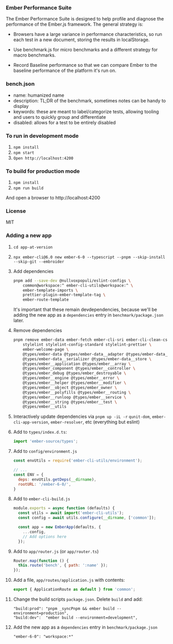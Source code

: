 ### Ember Performance Suite

The Ember Performance Suite is designed to help profile and diagnose
the performance of the Ember.js framework. The general strategy is:

- Browsers have a large variance in performance characteristics, so
  run each test in a new document, storing the results in localStorage.

- Use benchmark.js for micro benchmarks and a different strategy for
  macro benchmarks.

- Record Baseline performance so that we can compare Ember to the
  baseline performance of the platform it's run on.

### bench.json

* name: humanized name
* description: TL;DR of the benchmark, sometimes notes can be handy to display
* keywords: these are meant to label/categorize tests, allowing tooling and users to quickly group and differentiate
* disabled: allows for a test to be entirely disabled

### To run in development mode

1. `npm install`
2. `npm start`
3. `Open http://localhost:4200`

### To build for production mode

1. `npm install`
2. `npm run build`

And open a browser to http://localhost:4200

### License

MIT

### Adding a new app 

1. `cd app-at-version`
2. `npx ember-cli@6.0 new ember-6-0 --typescript --pnpm --skip-install --skip-git --embroider`
3. Add dependencies 
    ```bash
    pnpm add --save-dev @nullvoxpopuli/eslint-configs \
        common@workspace:^ ember-cli-utils@workspace:^ \
        ember-template-imports \
        prettier-plugin-ember-template-tag \
        ember-route-template  
    ```

    It's important that these remain devdependencies, because we'll be adding the new 
    app as a `dependencies` entry in `benchmark/package.json` later.

4. Remove dependencies 
    ```bash 
    pnpm remove ember-data ember-fetch ember-cli-sri ember-cli-clean-css \
        stylelint stylelint-config-standard stylelint-prettier \
        ember-welcome-page \
        @types/ember-data @types/ember-data__adapter @types/ember-data__model \
        @types/ember-data__serializer @types/ember-data__store \
        @types/ember__application @types/ember__array \
        @types/ember_component @types/ember__controller \
        @types/ember_debug @types/ember_destroyable \
        @types/ember__engine @types/ember__error \
        @types/ember__helper @types/ember__modifier \
        @types/ember__object @types/ember_owner \
        @types/ember__polyfills @types/ember__routing \
        @types/ember__runloop @types/ember__service \
        @types/ember__string @types/ember__test \
        @types/ember__utils
    ```
5. Interactively update dependencies via `pnpm up -iL -r`
    `qunit-dom`, `ember-cli-app-version`, `ember-resolver`, etc (everything but eslint)
6. Add to `types/index.d.ts`:
    ```ts
    import 'ember-source/types';
    ```
7. Add to `config/environment.js`
    ```js
    const envUtils = require('ember-cli-utils/environment');

    // ...
    const ENV = {
      deps: envUtils.getDeps(__dirname),
      rootURL: '/ember-6-0/',
    }
    ```
8. Add to `ember-cli-build.js`    
    ```js
    module.exports = async function (defaults) {
      const utils = await import('ember-cli-utils');
      const config = await utils.configure(__dirname, ['common']);

      const app = new EmberApp(defaults, {
        ...config,
        // Add options here
      });
    ```
9. Add to `app/router.js` (or `app/router.ts`)
    ```js
    Router.map(function () {
      this.route('bench', { path: ':name' });
    });
    ```
10. Add a file, `app/routes/application.js` with contents:
    ```js 
    export { ApplicationRoute as default } from 'common';
    ```

11. Change the build scripts `package.json`. Delete `build` and add:
    ```
    "build:prod": "pnpm _syncPnpm && ember build --environment=production",
    "build:dev":  "ember build --environment=development",
    ```
12. Add the new app as a `dependencies` entry in `benchmark/package.json`
    ```
    "ember-6-0": "workspace:*"
    ```
